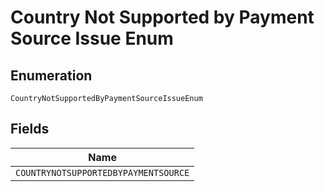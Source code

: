 
# Country Not Supported by Payment Source Issue Enum

## Enumeration

`CountryNotSupportedByPaymentSourceIssueEnum`

## Fields

| Name |
|  --- |
| `COUNTRYNOTSUPPORTEDBYPAYMENTSOURCE` |

